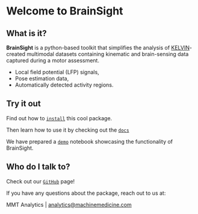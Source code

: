 # Welcome to **BrainSight** #

## What is it? ##

**BrainSight** is a python-based toolkit that simplifies the analysis of
[KELVIN](https://machinemedicine.com/kelvin/)-created multimodal datasets
containing kinematic and brain-sensing data captured during a motor assessment.



- Local field potential (LFP) signals,
- Pose estimation data,
- Automatically detected activity regions.


## Try it out ##

Find out how to [`install`](install/) this cool package.

Then learn how to use it by checking out the [`docs`](reference/brainsight/__init__/)

We have prepared a [`demo`](demo/) notebook showcasing the functionality of BrainSight.

## Who do I talk to? ##

Check out our [`GitHub`](https://github.com/machinemedicine/brainsight) page!

If you have any questions about the package, reach out to us at:

MMT Analytics | analytics@machinemedicine.com